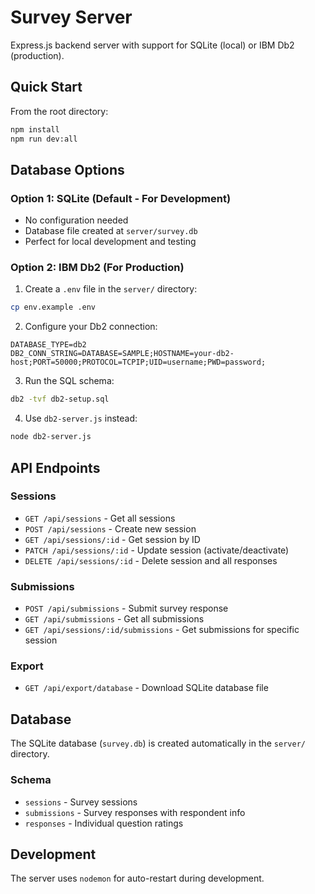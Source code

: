 # Survey Server

Express.js backend server with support for SQLite (local) or IBM Db2 (production).

## Quick Start

From the root directory:
```bash
npm install
npm run dev:all
```

## Database Options

### Option 1: SQLite (Default - For Development)
- No configuration needed
- Database file created at `server/survey.db`
- Perfect for local development and testing

### Option 2: IBM Db2 (For Production)

1. Create a `.env` file in the `server/` directory:
```bash
cp env.example .env
```

2. Configure your Db2 connection:
```env
DATABASE_TYPE=db2
DB2_CONN_STRING=DATABASE=SAMPLE;HOSTNAME=your-db2-host;PORT=50000;PROTOCOL=TCPIP;UID=username;PWD=password;
```

3. Run the SQL schema:
```bash
db2 -tvf db2-setup.sql
```

4. Use `db2-server.js` instead:
```bash
node db2-server.js
```

## API Endpoints

### Sessions
- `GET /api/sessions` - Get all sessions
- `POST /api/sessions` - Create new session
- `GET /api/sessions/:id` - Get session by ID
- `PATCH /api/sessions/:id` - Update session (activate/deactivate)
- `DELETE /api/sessions/:id` - Delete session and all responses

### Submissions
- `POST /api/submissions` - Submit survey response
- `GET /api/submissions` - Get all submissions
- `GET /api/sessions/:id/submissions` - Get submissions for specific session

### Export
- `GET /api/export/database` - Download SQLite database file

## Database

The SQLite database (`survey.db`) is created automatically in the `server/` directory.

### Schema
- `sessions` - Survey sessions
- `submissions` - Survey responses with respondent info
- `responses` - Individual question ratings

## Development

The server uses `nodemon` for auto-restart during development.

